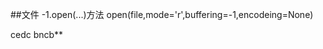 ##文件
    -1.open(...)方法
        open(file,mode='r',buffering=-1,encodeing=None)
            
cedc bncb**